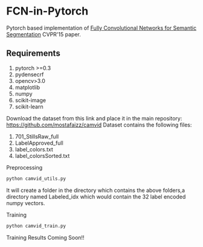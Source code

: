 # FCN-in-Pytorch
Pytorch based implementation of [Fully Convolutional Networks for Semantic Segmentation](https://arxiv.org/abs/1411.4038) CVPR'15 paper.

## Requirements
1. pytorch >=0.3
2. pydensecrf 
3. opencv>3.0
4. matplotlib
5. numpy
6. scikit-image
7. scikit-learn

Download the dataset from this link and place it in the main repository: https://github.com/mostafaizz/camvid
Dataset contains the following files:
1.  701_StillsRaw_full
2. LabelApproved_full
3.  label_colors.txt  
4.  label_colorsSorted.txt

Preprocessing

```python
python camvid_utils.py
``` 
It will create a folder in the directory which contains the above folders,a directory named Labeled_idx which would contain the 32 label encoded numpy vectors.

Training

```python
python camvid_train.py
``` 
Training Results
Coming Soon!!


